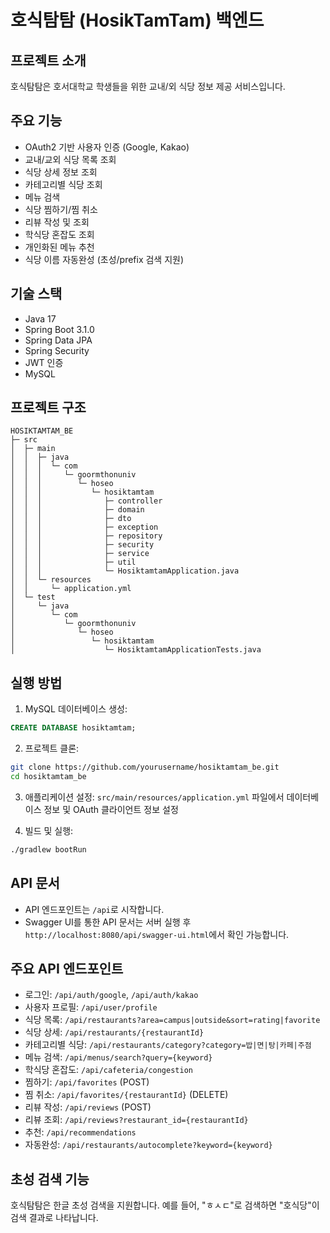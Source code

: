 # 호식탐탐 (HosikTamTam) 백엔드

## 프로젝트 소개
호식탐탐은 호서대학교 학생들을 위한 교내/외 식당 정보 제공 서비스입니다.

## 주요 기능
- OAuth2 기반 사용자 인증 (Google, Kakao)
- 교내/교외 식당 목록 조회
- 식당 상세 정보 조회
- 카테고리별 식당 조회
- 메뉴 검색
- 식당 찜하기/찜 취소
- 리뷰 작성 및 조회
- 학식당 혼잡도 조회
- 개인화된 메뉴 추천
- 식당 이름 자동완성 (초성/prefix 검색 지원)

## 기술 스택
- Java 17
- Spring Boot 3.1.0
- Spring Data JPA
- Spring Security
- JWT 인증
- MySQL

## 프로젝트 구조
```
HOSIKTAMTAM_BE
├─ src
│  ├─ main
│  │  ├─ java
│  │  │  └─ com
│  │  │     └─ goormthonuniv
│  │  │        └─ hoseo
│  │  │           └─ hosiktamtam
│  │  │              ├─ controller
│  │  │              ├─ domain
│  │  │              ├─ dto
│  │  │              ├─ exception
│  │  │              ├─ repository
│  │  │              ├─ security
│  │  │              ├─ service
│  │  │              ├─ util
│  │  │              └─ HosiktamtamApplication.java
│  │  └─ resources
│  │     └─ application.yml
│  └─ test
│     └─ java
│        └─ com
│           └─ goormthonuniv
│              └─ hoseo
│                 └─ hosiktamtam
│                    └─ HosiktamtamApplicationTests.java
```

## 실행 방법
1. MySQL 데이터베이스 생성:
```sql
CREATE DATABASE hosiktamtam;
```

2. 프로젝트 클론:
```bash
git clone https://github.com/yourusername/hosiktamtam_be.git
cd hosiktamtam_be
```

3. 애플리케이션 설정:
`src/main/resources/application.yml` 파일에서 데이터베이스 정보 및 OAuth 클라이언트 정보 설정

4. 빌드 및 실행:
```bash
./gradlew bootRun
```

## API 문서
- API 엔드포인트는 `/api`로 시작합니다.
- Swagger UI를 통한 API 문서는 서버 실행 후 `http://localhost:8080/api/swagger-ui.html`에서 확인 가능합니다.

## 주요 API 엔드포인트
- 로그인: `/api/auth/google`, `/api/auth/kakao`
- 사용자 프로필: `/api/user/profile`
- 식당 목록: `/api/restaurants?area=campus|outside&sort=rating|favorite`
- 식당 상세: `/api/restaurants/{restaurantId}`
- 카테고리별 식당: `/api/restaurants/category?category=밥|면|탕|카페|주점`
- 메뉴 검색: `/api/menus/search?query={keyword}`
- 학식당 혼잡도: `/api/cafeteria/congestion`
- 찜하기: `/api/favorites` (POST)
- 찜 취소: `/api/favorites/{restaurantId}` (DELETE)
- 리뷰 작성: `/api/reviews` (POST)
- 리뷰 조회: `/api/reviews?restaurant_id={restaurantId}`
- 추천: `/api/recommendations`
- 자동완성: `/api/restaurants/autocomplete?keyword={keyword}`

## 초성 검색 기능
호식탐탐은 한글 초성 검색을 지원합니다. 예를 들어, "ㅎㅅㄷ"로 검색하면 "호식당"이 검색 결과로 나타납니다.